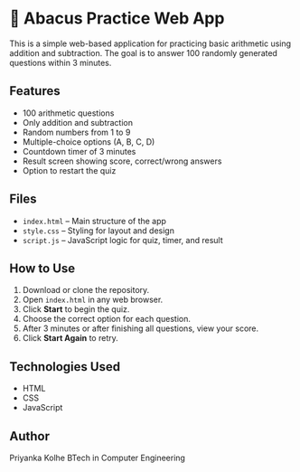 # 🧮 Abacus Practice Web App

This is a simple web-based application for practicing basic arithmetic using addition and subtraction. The goal is to answer 100 randomly generated questions within 3 minutes.

## Features

* 100 arithmetic questions
* Only addition and subtraction
* Random numbers from 1 to 9
* Multiple-choice options (A, B, C, D)
* Countdown timer of 3 minutes
* Result screen showing score, correct/wrong answers
* Option to restart the quiz

## Files

* `index.html` – Main structure of the app
* `style.css` – Styling for layout and design
* `script.js` – JavaScript logic for quiz, timer, and result

## How to Use

1. Download or clone the repository.
2. Open `index.html` in any web browser.
3. Click **Start** to begin the quiz.
4. Choose the correct option for each question.
5. After 3 minutes or after finishing all questions, view your score.
6. Click **Start Again** to retry.

## Technologies Used

* HTML
* CSS
* JavaScript

## Author

Priyanka Kolhe
BTech in Computer Engineering
